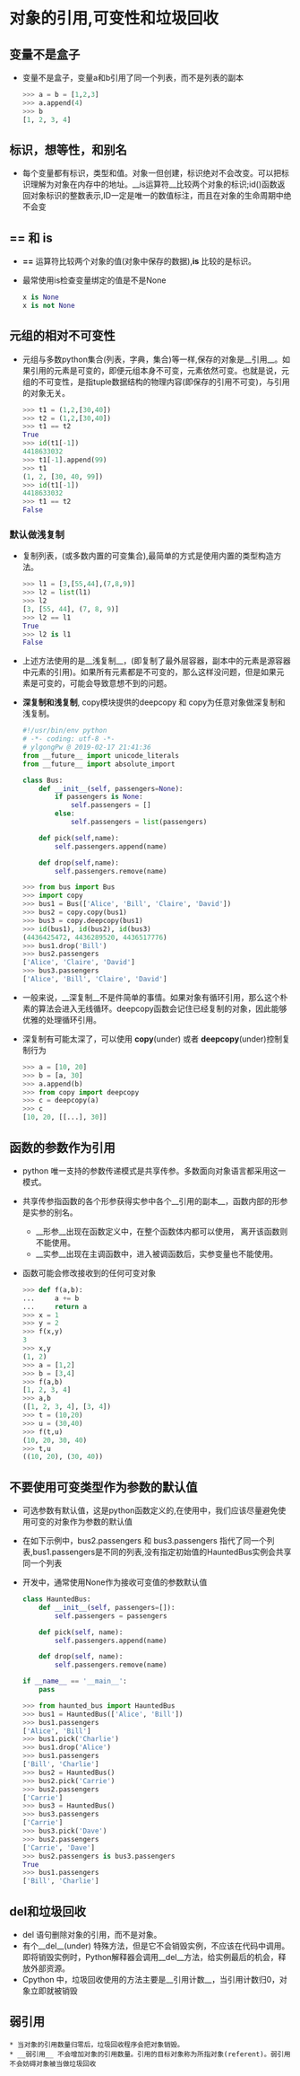 # 对象的引用,可变性和垃圾回收 
## 变量不是盒子
* 变量不是盒子，变量a和b引用了同一个列表，而不是列表的副本

    ```python
    >>> a = b = [1,2,3]
    >>> a.append(4)
    >>> b
    [1, 2, 3, 4]
    ```
## 标识，想等性，和别名
* 每个变量都有标识，类型和值。对象一但创建，标识绝对不会改变。可以把标识理解为对象在内存中的地址。__is运算符__比较两个对象的标识;id()函数返回对象标识的整数表示,ID一定是唯一的数值标注，而且在对象的生命周期中绝不会变


## == 和 is
* __==__ 运算符比较两个对象的值(对象中保存的数据),__is__ 比较的是标识。
* 最常使用is检查变量绑定的值是不是None

    ```python
    x is None
    x is not None
    ```
## 元组的相对不可变性
* 元组与多数python集合(列表，字典，集合)等一样,保存的对象是__引用__。如果引用的元素是可变的，即便元组本身不可变，元素依然可变。也就是说，元组的不可变性，是指tuple数据结构的物理内容(即保存的引用不可变)，与引用的对象无关。
    
    ```python
    >>> t1 = (1,2,[30,40])
    >>> t2 = (1,2,[30,40])
    >>> t1 == t2
    True
    >>> id(t1[-1])
    4418633032
    >>> t1[-1].append(99)
    >>> t1
    (1, 2, [30, 40, 99])
    >>> id(t1[-1])
    4418633032
    >>> t1 == t2
    False
    ```
### 默认做浅复制
* 复制列表，(或多数内置的可变集合),最简单的方式是使用内置的类型构造方法。

    ```python
    >>> l1 = [3,[55,44],(7,8,9)]
    >>> l2 = list(l1)
    >>> l2
    [3, [55, 44], (7, 8, 9)]
    >>> l2 == l1
    True
    >>> l2 is l1
    False
    ```

* 上述方法使用的是__浅复制__，(即复制了最外层容器，副本中的元素是源容器中元素的引用)。如果所有元素都是不可变的，那么这样没问题，但是如果元素是可变的，可能会导致意想不到的问题。

* __深复制和浅复制__, copy模块提供的deepcopy 和 copy为任意对象做深复制和浅复制。

    ```python
    #!/usr/bin/env python
    # -*- coding: utf-8 -*-
    # ylgongPw @ 2019-02-17 21:41:36
    from __future__ import unicode_literals
    from __future__ import absolute_import

    class Bus:
        def __init__(self, passengers=None):
            if passengers is None:
                self.passengers = []
            else:
                self.passengers = list(passengers)

        def pick(self,name):
            self.passengers.append(name)

        def drop(self,name):
            self.passengers.remove(name)
    ```

    ```python
    >>> from bus import Bus
    >>> import copy
    >>> bus1 = Bus(['Alice', 'Bill', 'Claire', 'David'])
    >>> bus2 = copy.copy(bus1)
    >>> bus3 = copy.deepcopy(bus1)
    >>> id(bus1), id(bus2), id(bus3)
    (4436425472, 4436289520, 4436517776)
    >>> bus1.drop('Bill')
    >>> bus2.passengers
    ['Alice', 'Claire', 'David']
    >>> bus3.passengers
    ['Alice', 'Bill', 'Claire', 'David']
    ```
* 一般来说，__深复制__不是件简单的事情。如果对象有循环引用，那么这个朴素的算法会进入无线循环。deepcopy函数会记住已经复制的对象，因此能够优雅的处理循环引用。
* 深复制有可能太深了，可以使用 __copy__(under) 或者 __deepcopy__(under)控制复制行为

    ```python
    >>> a = [10, 20]
    >>> b = [a, 30]
    >>> a.append(b)
    >>> from copy import deepcopy
    >>> c = deepcopy(a)
    >>> c
    [10, 20, [[...], 30]]
    ```
## 函数的参数作为引用
* python 唯一支持的参数传递模式是共享传参。多数面向对象语言都采用这一模式。
* 共享传参指函数的各个形参获得实参中各个__引用的副本__，函数内部的形参是实参的别名。
    * __形参__出现在函数定义中，在整个函数体内都可以使用， 离开该函数则不能使用。
    * __实参__出现在主调函数中，进入被调函数后，实参变量也不能使用。
* 函数可能会修改接收到的任何可变对象 

    ```python
    >>> def f(a,b):
    ...     a += b
    ...     return a
    >>> x = 1
    >>> y = 2
    >>> f(x,y)
    3
    >>> x,y
    (1, 2)
    >>> a = [1,2]
    >>> b = [3,4]
    >>> f(a,b)
    [1, 2, 3, 4]
    >>> a,b
    ([1, 2, 3, 4], [3, 4])
    >>> t = (10,20)
    >>> u = (30,40)
    >>> f(t,u)
    (10, 20, 30, 40)
    >>> t,u
    ((10, 20), (30, 40))
    ```
## 不要使用可变类型作为参数的默认值
* 可选参数有默认值，这是python函数定义的,在使用中，我们应该尽量避免使用可变的对象作为参数的默认值
* 在如下示例中，bus2.passengers 和 bus3.passengers 指代了同一个列表,bus1.passengers是不同的列表,没有指定初始值的HauntedBus实例会共享同一个列表
* 开发中，通常使用None作为接收可变值的参数默认值

    ```python
    class HauntedBus:
        def __init__(self, passengers=[]):
            self.passengers = passengers

        def pick(self, name):
            self.passengers.append(name)

        def drop(self, name):
            self.passengers.remove(name)

    if __name__ == '__main__':
        pass
    ```

    ```python
    >>> from haunted_bus import HauntedBus
    >>> bus1 = HauntedBus(['Alice', 'Bill'])
    >>> bus1.passengers
    ['Alice', 'Bill']
    >>> bus1.pick('Charlie')
    >>> bus1.drop('Alice')
    >>> bus1.passengers
    ['Bill', 'Charlie']
    >>> bus2 = HauntedBus()
    >>> bus2.pick('Carrie')
    >>> bus2.passengers
    ['Carrie']
    >>> bus3 = HauntedBus()
    >>> bus3.passengers
    ['Carrie']
    >>> bus3.pick('Dave')
    >>> bus2.passengers
    ['Carrie', 'Dave']
    >>> bus2.passengers is bus3.passengers
    True
    >>> bus1.passengers
    ['Bill', 'Charlie']
    ```
## del和垃圾回收
* del 语句删除对象的引用，而不是对象。
* 有个__del__(under) 特殊方法，但是它不会销毁实例，不应该在代码中调用。即将销毁实例时，Python解释器会调用__del__方法，给实例最后的机会，释放外部资源。
* Cpython 中，垃圾回收使用的方法主要是__引用计数__，当引用计数归0，对象立即就被销毁


## 弱引用 
    * 当对象的引用数量归零后，垃圾回收程序会把对象销毁。
    * __弱引用__ 不会增加对象的引用数量。引用的目标对象称为所指对象(referent)。弱引用不会妨碍对象被当做垃圾回收


